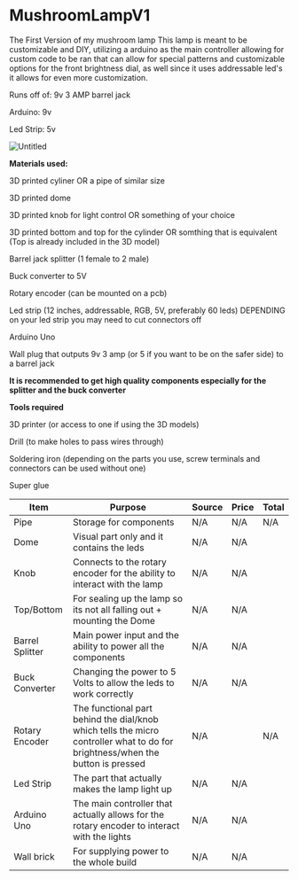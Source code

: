 # MushroomLampV1
The First Version of my mushroom lamp
This lamp is meant to be customizable and DIY, utilizing a arduino as the main controller allowing for custom code to be ran that can allow for special patterns and customizable options for the front brightness dial, as well since it uses addressable led's it allows for even more customization.

Runs off of: 9v 3 AMP barrel jack

Arduino: 9v

Led Strip: 5v

![Untitled](https://github.com/user-attachments/assets/47a2e66f-97d6-46ff-b654-8348a965a057)

**Materials used:**

3D printed cyliner OR a pipe of similar size

3D printed dome

3D printed knob for light control OR something of your choice

3D printed bottom and top for the cylinder OR somthing that is equivalent (Top is already included in the 3D model)

Barrel jack splitter (1 female to 2 male)

Buck converter to 5V

Rotary encoder (can be mounted on a pcb)

Led strip (12 inches, addressable, RGB, 5V, preferably 60 leds) DEPENDING on your led strip you may need to cut connectors off

Arduino Uno

Wall plug that outputs 9v 3 amp (or 5 if you want to be on the safer side) to a barrel jack

**It is recommended to get high quality components especially for the splitter and the buck converter**


**Tools required**

3D printer (or access to one if using the 3D models)

Drill (to make holes to pass wires through)

Soldering iron (depending on the parts you use, screw terminals and connectors can be used without one)

Super glue



|     Item      |                                                        Purpose                                                               |     Source    |     Price     |   Total   |
| ------------- | ---------------------------------------------------------------------------------------------------------------------------- | ------------- | ------------- | --------- |
|Pipe           |Storage for components                                                                                                        |N/A            |N/A            |    N/A    |
|Dome           |Visual part only and it contains the leds                                                                                     |N/A            |N/A            |           |
|Knob           |Connects to the rotary encoder for the ability to interact with the lamp                                                      |N/A            |N/A            |           |
|Top/Bottom     |For sealing up the lamp so its not all falling out + mounting the Dome                                                        |N/A            |N/A            |           |
|Barrel Splitter|Main power input and the ability to power all the components                                                                  |N/A            |N/A            |           |
|Buck Converter |Changing the power to 5 Volts to allow the leds to work correctly                                                             |N/A            |N/A            |           |
|Rotary Encoder |The functional part behind the dial/knob which tells the micro controller what to do for brightness/when the button is pressed|N/A|           |N/A            |           |
|Led Strip      |The part that actually makes the lamp light up                                                                                |N/A            |N/A            |           |
|Arduino Uno    |The main controller that actually allows for the rotary encoder to interact with the lights                                   |N/A            |N/A            |           |
|Wall brick     |For supplying power to the whole build                                                                                        |N/A            |N/A            |           |
